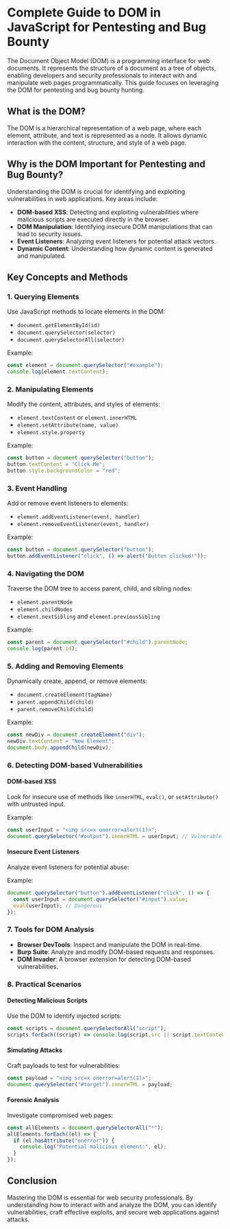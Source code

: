 # Complete Guide to DOM in JavaScript for Pentesting and Bug Bounty

The Document Object Model (DOM) is a programming interface for web documents. It represents the structure of a document as a tree of objects, enabling developers and security professionals to interact with and manipulate web pages programmatically. This guide focuses on leveraging the DOM for pentesting and bug bounty hunting.

## What is the DOM?

The DOM is a hierarchical representation of a web page, where each element, attribute, and text is represented as a node. It allows dynamic interaction with the content, structure, and style of a web page.

## Why is the DOM Important for Pentesting and Bug Bounty?

Understanding the DOM is crucial for identifying and exploiting vulnerabilities in web applications. Key areas include:

- **DOM-based XSS**: Detecting and exploiting vulnerabilities where malicious scripts are executed directly in the browser.
- **DOM Manipulation**: Identifying insecure DOM manipulations that can lead to security issues.
- **Event Listeners**: Analyzing event listeners for potential attack vectors.
- **Dynamic Content**: Understanding how dynamic content is generated and manipulated.

## Key Concepts and Methods

### 1. Querying Elements

Use JavaScript methods to locate elements in the DOM:

- `document.getElementById(id)`
- `document.querySelector(selector)`
- `document.querySelectorAll(selector)`

Example:

```javascript
const element = document.querySelector("#example");
console.log(element.textContent);
```

### 2. Manipulating Elements

Modify the content, attributes, and styles of elements:

- `element.textContent` or `element.innerHTML`
- `element.setAttribute(name, value)`
- `element.style.property`

Example:

```javascript
const button = document.querySelector("button");
button.textContent = "Click Me";
button.style.backgroundColor = "red";
```

### 3. Event Handling

Add or remove event listeners to elements:

- `element.addEventListener(event, handler)`
- `element.removeEventListener(event, handler)`

Example:

```javascript
const button = document.querySelector("button");
button.addEventListener("click", () => alert("Button clicked!"));
```

### 4. Navigating the DOM

Traverse the DOM tree to access parent, child, and sibling nodes:

- `element.parentNode`
- `element.childNodes`
- `element.nextSibling` and `element.previousSibling`

Example:

```javascript
const parent = document.querySelector("#child").parentNode;
console.log(parent.id);
```

### 5. Adding and Removing Elements

Dynamically create, append, or remove elements:

- `document.createElement(tagName)`
- `parent.appendChild(child)`
- `parent.removeChild(child)`

Example:

```javascript
const newDiv = document.createElement("div");
newDiv.textContent = "New Element";
document.body.appendChild(newDiv);
```

### 6. Detecting DOM-based Vulnerabilities

#### DOM-based XSS

Look for insecure use of methods like `innerHTML`, `eval()`, or `setAttribute()` with untrusted input.

Example:

```javascript
const userInput = "<img src=x onerror=alert(1)>";
document.querySelector("#output").innerHTML = userInput; // Vulnerable
```

#### Insecure Event Listeners

Analyze event listeners for potential abuse:

Example:

```javascript
document.querySelector("button").addEventListener("click", () => {
  const userInput = document.querySelector("#input").value;
  eval(userInput); // Dangerous
});
```

### 7. Tools for DOM Analysis

- **Browser DevTools**: Inspect and manipulate the DOM in real-time.
- **Burp Suite**: Analyze and modify DOM-based requests and responses.
- **DOM Invader**: A browser extension for detecting DOM-based vulnerabilities.

### 8. Practical Scenarios

#### Detecting Malicious Scripts

Use the DOM to identify injected scripts:

```javascript
const scripts = document.querySelectorAll("script");
scripts.forEach((script) => console.log(script.src || script.textContent));
```

#### Simulating Attacks

Craft payloads to test for vulnerabilities:

```javascript
const payload = "<img src=x onerror=alert(1)>";
document.querySelector("#target").innerHTML = payload;
```

#### Forensic Analysis

Investigate compromised web pages:

```javascript
const allElements = document.querySelectorAll("*");
allElements.forEach((el) => {
  if (el.hasAttribute("onerror")) {
    console.log("Potential malicious element:", el);
  }
});
```

## Conclusion

Mastering the DOM is essential for web security professionals. By understanding how to interact with and analyze the DOM, you can identify vulnerabilities, craft effective exploits, and secure web applications against attacks.
